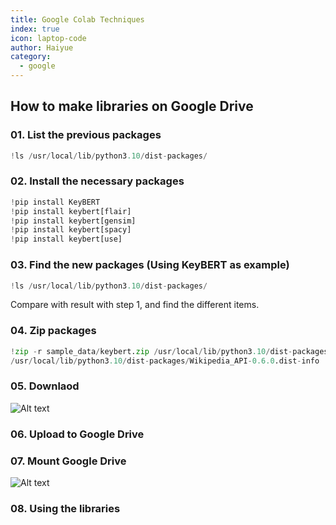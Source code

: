 ```yaml
---
title: Google Colab Techniques
index: true
icon: laptop-code
author: Haiyue
category:
  - google
---
```



## How to make libraries on Google Drive
### 01. List the previous packages
``` python
!ls /usr/local/lib/python3.10/dist-packages/
```
### 02. Install the necessary packages
``` python
!pip install KeyBERT
!pip install keybert[flair]
!pip install keybert[gensim]
!pip install keybert[spacy]
!pip install keybert[use]
```

### 03. Find the new packages (Using KeyBERT as example)
``` python
!ls /usr/local/lib/python3.10/dist-packages/
```
Compare with result with step 1, and find the different items.

### 04. Zip packages
``` python
!zip -r sample_data/keybert.zip /usr/local/lib/python3.10/dist-packages/wikipediaapi     \
/usr/local/lib/python3.10/dist-packages/Wikipedia_API-0.6.0.dist-info
```

### 05. Downlaod 
![Alt text](/data/techniques/google_colab/download.png)
### 06. Upload to Google Drive

### 07. Mount Google Drive
![Alt text](/data/techniques/google_colab/mount_google_drive.png)
### 08. Using the libraries




